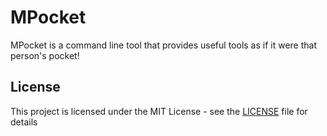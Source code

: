 # MPocket

MPocket is a command line tool that provides useful tools as if it were that person's pocket!

## License

This project is licensed under the MIT License - see the [LICENSE](LICENSE) file for details
